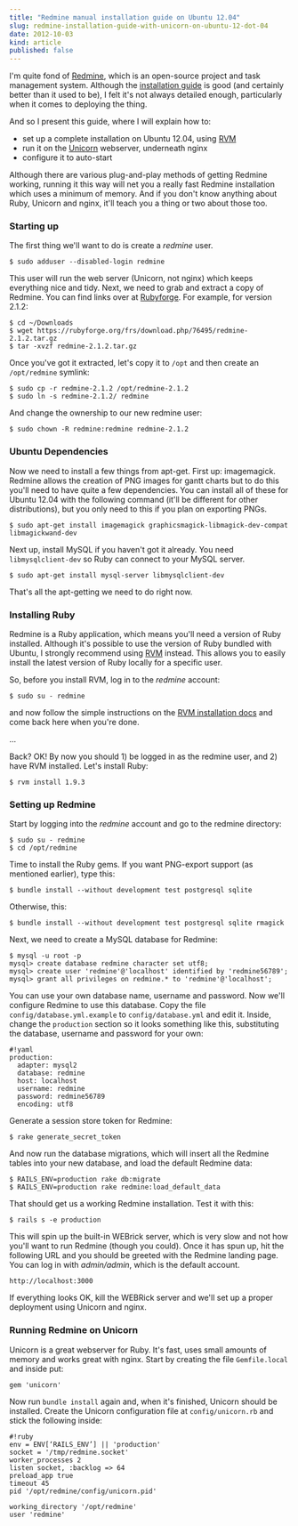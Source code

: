 ```yaml
---
title: "Redmine manual installation guide on Ubuntu 12.04"
slug: redmine-installation-guide-with-unicorn-on-ubuntu-12-dot-04
date: 2012-10-03
kind: article
published: false
---
```


I'm quite fond of [Redmine](https://redmine.org), which is an open-source project and task management system. Although the [installation guide](https://www.redmine.org/projects/redmine/wiki/RedmineInstall) is good (and certainly better than it used to be), I felt it's not always detailed enough, particularly when it comes to deploying the thing.

And so I present this guide, where I will explain how to:

- set up a complete installation on Ubuntu 12.04, using [RVM](https://rvm.io)
- run it on the [Unicorn](https://unicorn.bogomips.org/) webserver, underneath nginx
- configure it to auto-start

Although there are various plug-and-play methods of getting Redmine working, running it this way will net you a really fast Redmine installation which uses a minimum of memory. And if you don't know anything about Ruby, Unicorn and nginx, it'll teach you a thing or two about those too.

<!-- more -->

### Starting up

The first thing we'll want to do is create a _redmine_ user.

    $ sudo adduser --disabled-login redmine

This user will run the web server (Unicorn, not nginx) which keeps everything nice and tidy. Next, we need to grab and extract a copy of Redmine. You can find links over at [Rubyforge](https://rubyforge.org/frs/?group_id=1850). For example, for version 2.1.2:

    $ cd ~/Downloads
    $ wget https://rubyforge.org/frs/download.php/76495/redmine-2.1.2.tar.gz
    $ tar -xvzf redmine-2.1.2.tar.gz

Once you've got it extracted, let's copy it to `/opt` and then create an `/opt/redmine` symlink:

    $ sudo cp -r redmine-2.1.2 /opt/redmine-2.1.2
    $ sudo ln -s redmine-2.1.2/ redmine

And change the ownership to our new redmine user:

    $ sudo chown -R redmine:redmine redmine-2.1.2

### Ubuntu Dependencies

Now we need to install a few things from apt-get. First up: imagemagick. Redmine allows the creation of PNG images for gantt charts but to do this you'll need to have quite a few dependencies. You can install all of these for Ubuntu 12.04 with the following command (it'll be different for other distributions), but you only need to this if you plan on exporting PNGs.

    $ sudo apt-get install imagemagick graphicsmagick-libmagick-dev-compat libmagickwand-dev

Next up, install MySQL if you haven't got it already. You need `libmysqlclient-dev` so Ruby can connect to your MySQL server.

    $ sudo apt-get install mysql-server libmysqlclient-dev

That's all the apt-getting we need to do right now.

### Installing Ruby

Redmine is a Ruby application, which means you'll need a version of Ruby installed. Although it's possible to use the version of Ruby bundled with Ubuntu, I strongly recommend using [RVM](https://rvm.io) instead. This allows you to easily install the latest version of Ruby locally for a specific user.

So, before you install RVM, log in to the _redmine_ account:

    $ sudo su - redmine

and now follow the simple instructions on the [RVM installation docs](https://rvm.io/rvm/install/) and come back here when you're done.

...

Back? OK! By now you should 1) be logged in as the redmine user, and 2) have RVM installed. Let's install Ruby:

    $ rvm install 1.9.3

### Setting up Redmine

Start by logging into the _redmine_ account and go to the redmine directory:

    $ sudo su - redmine
    $ cd /opt/redmine

Time to install the Ruby gems. If you want PNG-export support (as mentioned earlier), type this:

    $ bundle install --without development test postgresql sqlite

Otherwise, this:

    $ bundle install --without development test postgresql sqlite rmagick

Next, we need to create a MySQL database for Redmine:

    $ mysql -u root -p
    mysql> create database redmine character set utf8;
    mysql> create user 'redmine'@'localhost' identified by 'redmine56789';
    mysql> grant all privileges on redmine.* to 'redmine'@'localhost';

You can use your own database name, username and password. Now we'll configure Redmine to use this database. Copy the file `config/database.yml.example` to `config/database.yml` and edit it. Inside, change the `production` section so it looks something like this, substituting the database, username and password for your own:

    #!yaml
    production:
      adapter: mysql2
      database: redmine
      host: localhost
      username: redmine
      password: redmine56789
      encoding: utf8

Generate a session store token for Redmine:

    $ rake generate_secret_token

And now run the database migrations, which will insert all the Redmine tables into your new database, and load the default Redmine data:

    $ RAILS_ENV=production rake db:migrate
    $ RAILS_ENV=production rake redmine:load_default_data

That should get us a working Redmine installation. Test it with this:

    $ rails s -e production

This will spin up the built-in WEBrick server, which is very slow and not how you'll want to run Redmine (though you could). Once it has spun up, hit the following URL and you should be greeted with the Redmine landing page. You can log in with _admin/admin_, which is the default account.

    http://localhost:3000

If everything looks OK, kill the WEBRick server and we'll set up a proper deployment using Unicorn and nginx.

### Running Redmine on Unicorn

Unicorn is a great webserver for Ruby. It's fast, uses small amounts of memory and works great with nginx. Start by creating the file `Gemfile.local` and inside put:

    gem 'unicorn'

Now run `bundle install` again and, when it's finished, Unicorn should be installed. Create the Unicorn configuration file at `config/unicorn.rb` and stick the following inside:

    #!ruby
    env = ENV[‘RAILS_ENV’] || 'production'
    socket = '/tmp/redmine.socket'
    worker_processes 2
    listen socket, :backlog => 64
    preload_app true
    timeout 45
    pid '/opt/redmine/config/unicorn.pid'

    working_directory '/opt/redmine'
    user 'redmine'
